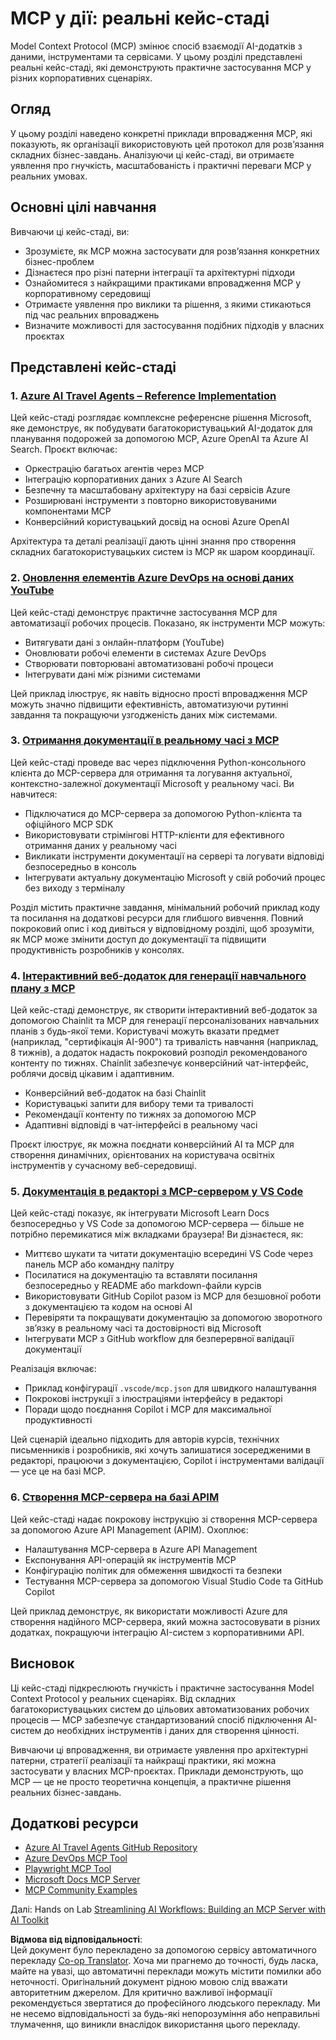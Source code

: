 <!--
CO_OP_TRANSLATOR_METADATA:
{
  "original_hash": "873741da08dd6537858d5e14c3a386e1",
  "translation_date": "2025-07-14T05:52:57+00:00",
  "source_file": "09-CaseStudy/README.md",
  "language_code": "uk"
}
-->
# MCP у дії: реальні кейс-стаді

Model Context Protocol (MCP) змінює спосіб взаємодії AI-додатків з даними, інструментами та сервісами. У цьому розділі представлені реальні кейс-стаді, які демонструють практичне застосування MCP у різних корпоративних сценаріях.

## Огляд

У цьому розділі наведено конкретні приклади впровадження MCP, які показують, як організації використовують цей протокол для розв’язання складних бізнес-завдань. Аналізуючи ці кейс-стаді, ви отримаєте уявлення про гнучкість, масштабованість і практичні переваги MCP у реальних умовах.

## Основні цілі навчання

Вивчаючи ці кейс-стаді, ви:

- Зрозумієте, як MCP можна застосувати для розв’язання конкретних бізнес-проблем
- Дізнаєтеся про різні патерни інтеграції та архітектурні підходи
- Ознайомитеся з найкращими практиками впровадження MCP у корпоративному середовищі
- Отримаєте уявлення про виклики та рішення, з якими стикаються під час реальних впроваджень
- Визначите можливості для застосування подібних підходів у власних проєктах

## Представлені кейс-стаді

### 1. [Azure AI Travel Agents – Reference Implementation](./travelagentsample.md)

Цей кейс-стаді розглядає комплексне референсне рішення Microsoft, яке демонструє, як побудувати багатокористувацький AI-додаток для планування подорожей за допомогою MCP, Azure OpenAI та Azure AI Search. Проєкт включає:

- Оркестрацію багатьох агентів через MCP
- Інтеграцію корпоративних даних з Azure AI Search
- Безпечну та масштабовану архітектуру на базі сервісів Azure
- Розширювані інструменти з повторно використовуваними компонентами MCP
- Конверсійний користувацький досвід на основі Azure OpenAI

Архітектура та деталі реалізації дають цінні знання про створення складних багатокористувацьких систем із MCP як шаром координації.

### 2. [Оновлення елементів Azure DevOps на основі даних YouTube](./UpdateADOItemsFromYT.md)

Цей кейс-стаді демонструє практичне застосування MCP для автоматизації робочих процесів. Показано, як інструменти MCP можуть:

- Витягувати дані з онлайн-платформ (YouTube)
- Оновлювати робочі елементи в системах Azure DevOps
- Створювати повторювані автоматизовані робочі процеси
- Інтегрувати дані між різними системами

Цей приклад ілюструє, як навіть відносно прості впровадження MCP можуть значно підвищити ефективність, автоматизуючи рутинні завдання та покращуючи узгодженість даних між системами.

### 3. [Отримання документації в реальному часі з MCP](./docs-mcp/README.md)

Цей кейс-стаді проведе вас через підключення Python-консольного клієнта до MCP-сервера для отримання та логування актуальної, контекстно-залежної документації Microsoft у реальному часі. Ви навчитеся:

- Підключатися до MCP-сервера за допомогою Python-клієнта та офіційного MCP SDK
- Використовувати стрімінгові HTTP-клієнти для ефективного отримання даних у реальному часі
- Викликати інструменти документації на сервері та логувати відповіді безпосередньо в консоль
- Інтегрувати актуальну документацію Microsoft у свій робочий процес без виходу з терміналу

Розділ містить практичне завдання, мінімальний робочий приклад коду та посилання на додаткові ресурси для глибшого вивчення. Повний покроковий опис і код дивіться у відповідному розділі, щоб зрозуміти, як MCP може змінити доступ до документації та підвищити продуктивність розробників у консолях.

### 4. [Інтерактивний веб-додаток для генерації навчального плану з MCP](./docs-mcp/README.md)

Цей кейс-стаді демонструє, як створити інтерактивний веб-додаток за допомогою Chainlit та MCP для генерації персоналізованих навчальних планів з будь-якої теми. Користувачі можуть вказати предмет (наприклад, "сертифікація AI-900") та тривалість навчання (наприклад, 8 тижнів), а додаток надасть покроковий розподіл рекомендованого контенту по тижнях. Chainlit забезпечує конверсійний чат-інтерфейс, роблячи досвід цікавим і адаптивним.

- Конверсійний веб-додаток на базі Chainlit
- Користувацькі запити для вибору теми та тривалості
- Рекомендації контенту по тижнях за допомогою MCP
- Адаптивні відповіді в чат-інтерфейсі в реальному часі

Проєкт ілюструє, як можна поєднати конверсійний AI та MCP для створення динамічних, орієнтованих на користувача освітніх інструментів у сучасному веб-середовищі.

### 5. [Документація в редакторі з MCP-сервером у VS Code](./docs-mcp/README.md)

Цей кейс-стаді показує, як інтегрувати Microsoft Learn Docs безпосередньо у VS Code за допомогою MCP-сервера — більше не потрібно перемикатися між вкладками браузера! Ви дізнаєтеся, як:

- Миттєво шукати та читати документацію всередині VS Code через панель MCP або командну палітру
- Посилатися на документацію та вставляти посилання безпосередньо у README або markdown-файли курсів
- Використовувати GitHub Copilot разом із MCP для безшовної роботи з документацією та кодом на основі AI
- Перевіряти та покращувати документацію за допомогою зворотного зв’язку в реальному часі та достовірності від Microsoft
- Інтегрувати MCP з GitHub workflow для безперервної валідації документації

Реалізація включає:
- Приклад конфігурації `.vscode/mcp.json` для швидкого налаштування
- Покрокові інструкції з ілюстраціями інтерфейсу в редакторі
- Поради щодо поєднання Copilot і MCP для максимальної продуктивності

Цей сценарій ідеально підходить для авторів курсів, технічних письменників і розробників, які хочуть залишатися зосередженими в редакторі, працюючи з документацією, Copilot і інструментами валідації — усе це на базі MCP.

### 6. [Створення MCP-сервера на базі APIM](./apimsample.md)

Цей кейс-стаді надає покрокову інструкцію зі створення MCP-сервера за допомогою Azure API Management (APIM). Охоплює:

- Налаштування MCP-сервера в Azure API Management
- Експонування API-операцій як інструментів MCP
- Конфігурацію політик для обмеження швидкості та безпеки
- Тестування MCP-сервера за допомогою Visual Studio Code та GitHub Copilot

Цей приклад демонструє, як використати можливості Azure для створення надійного MCP-сервера, який можна застосовувати в різних додатках, покращуючи інтеграцію AI-систем з корпоративними API.

## Висновок

Ці кейс-стаді підкреслюють гнучкість і практичне застосування Model Context Protocol у реальних сценаріях. Від складних багатокористувацьких систем до цільових автоматизованих робочих процесів — MCP забезпечує стандартизований спосіб підключення AI-систем до необхідних інструментів і даних для створення цінності.

Вивчаючи ці впровадження, ви отримаєте уявлення про архітектурні патерни, стратегії реалізації та найкращі практики, які можна застосувати у власних MCP-проєктах. Приклади демонструють, що MCP — це не просто теоретична концепція, а практичне рішення реальних бізнес-завдань.

## Додаткові ресурси

- [Azure AI Travel Agents GitHub Repository](https://github.com/Azure-Samples/azure-ai-travel-agents)
- [Azure DevOps MCP Tool](https://github.com/microsoft/azure-devops-mcp)
- [Playwright MCP Tool](https://github.com/microsoft/playwright-mcp)
- [Microsoft Docs MCP Server](https://github.com/MicrosoftDocs/mcp)
- [MCP Community Examples](https://github.com/microsoft/mcp)

Далі: Hands on Lab [Streamlining AI Workflows: Building an MCP Server with AI Toolkit](../10-StreamliningAIWorkflowsBuildingAnMCPServerWithAIToolkit/README.md)

**Відмова від відповідальності**:  
Цей документ було перекладено за допомогою сервісу автоматичного перекладу [Co-op Translator](https://github.com/Azure/co-op-translator). Хоча ми прагнемо до точності, будь ласка, майте на увазі, що автоматичні переклади можуть містити помилки або неточності. Оригінальний документ рідною мовою слід вважати авторитетним джерелом. Для критично важливої інформації рекомендується звертатися до професійного людського перекладу. Ми не несемо відповідальності за будь-які непорозуміння або неправильні тлумачення, що виникли внаслідок використання цього перекладу.